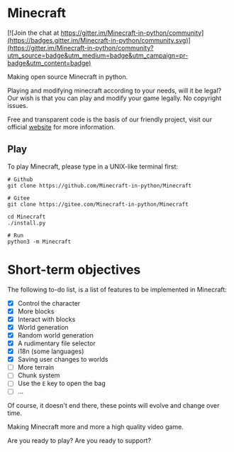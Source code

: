 # Minecraft
[![Join the chat at https://gitter.im/Minecraft-in-python/community](https://badges.gitter.im/Minecraft-in-python/community.svg)](https://gitter.im/Minecraft-in-python/community?utm_source=badge&utm_medium=badge&utm_campaign=pr-badge&utm_content=badge)

Making open source Minecraft in python.

Playing and modifying minecraft according to your needs, will it be legal?
Our wish is that you can play and modify your game legally. No copyright issues.

Free and transparent code is the basis of our friendly project, visit our official [website](https://minecraft-in-python.github.io) for more information.


## Play
To play Minecraft, please type in a UNIX-like terminal first:
```shell
# Github
git clone https://github.com/Minecraft-in-python/Minecraft

# Gitee
git clone https://gitee.com/Minecraft-in-python/Minecraft

cd Minecraft
./install.py

# Run
python3 -m Minecraft
```

# Short-term objectives
The following to-do list, is a list of features to be implemented in Minecraft:

- [x] Control the character
- [x] More blocks
- [x] Interact with blocks
- [x] World generation
- [x] Random world generation
- [x] A rudimentary file selector
- [x] i18n (some languages)
- [x] Saving user changes to worlds
- [ ] More terrain
- [ ] Chunk system
- [ ] Use the `E` key to open the bag
- [ ] ...

Of course, it doesn't end there, these points will evolve and change over time.

Making Minecraft more and more a high quality video game.

Are you ready to play? Are you ready to support?

